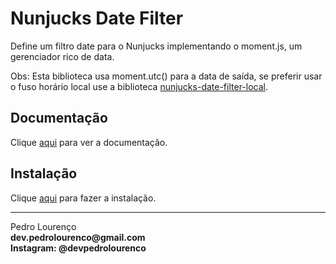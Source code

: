 # Nunjucks Date Filter

Define um filtro date para o Nunjucks implementando o moment.js, um gerenciador rico de data.

Obs: Esta biblioteca usa moment.utc() para a data de saída, se preferir usar o fuso horário local use a biblioteca [nunjucks-date-filter-local](nunjucks-date-filter-local.md). 

## Documentação

Clique [aqui](https://github.com/e-picas/nunjucks-date-filter) para ver a documentação.

## Instalação

Clique [aqui](https://www.npmjs.com/package/nunjucks-date-filter) para fazer a instalação.


<hr>
<stong>Pedro Lourenço</strong><br>
<Strong>dev.pedrolourenco@gmail.com</strong><br>
<Strong>Instagram: @devpedrolourenco</strong>